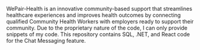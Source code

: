 WePair-Health is an innovative community-based support that streamlines healthcare experiences and improves health outcomes by connecting qualified Community Health Workers with employers ready to support their community. Due to the proprietary nature of the code, I can only provide snippets of my code. This repository contains SQL, .NET, and React code for the Chat Messaging feature. 
